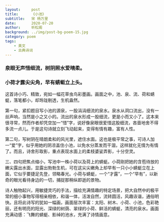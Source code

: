 ```yaml
---
layout:     post
title:      《小池》
subtitle:   宋 杨万里
date:       2020-07-20
author:     听松阁
background: ../img/post-bg-poem-15.jpg
category: poem
tags:
    - 美文
    - 古典诗词
---
```


### 泉眼无声惜细流，树阴照水爱晴柔。
### 小荷才露尖尖角，早有蜻蜓立上头。



这首诗小巧、精致，宛如一幅花草虫鸟彩墨画。画面之中，池、泉、流、荷和蜻蜓，落笔都小，却玲珑剔透，生机盎然。

第一句，紧扣题目写小池的源泉，一股涓涓细流的泉水。泉水从洞口流出，没有一丝声响，当然是小之又小的。流出的泉水形成一股细流，更是小而又小了。这本来很寻常，然而作者却凭空加一“惜”字，说好像泉眼很爱惜这股细流，吝啬地舍不得多流一点儿。于是这句诗就立刻飞动起来，变得有情有趣，富有人性。

第二句，写树阴在晴朗柔和的风光里，遮住水面。这也是极平常之事，可诗人加一“爱”字，似乎用她的阴凉盖住小池，以免水分蒸发而干涸，这样就化无情为有情了。而且，诗舍形取影，重点表现水面上的柔枝婆娑弄影，十分空灵。

三、四句把焦点缩小，写池中一株小荷以及荷上的蜻蜓。小荷刚把她的含苞待放的嫩尖露出水面，显露出勃勃生机，可在这尖尖嫩角上却早有一只小小蜻蜓立在上面，它似乎要捷足先登，领略春光。小荷与蜻蜓，一个“才露”，一个“早有”，以新奇的眼光看待身边的一切，捕捉那稍纵即逝的景物。

诗人触物起兴，用敏捷灵巧的手法，描绘充满情趣的特定场景，把大自然中的极平常的细小事物写得相亲相依，和谐一体，活泼自然，流转圆活，风趣诙谐，通俗明快。且将此诗写的犹如一幅画，画面层次丰富：太阳、树木、小荷、小池，色彩艳丽，还有明亮的阳光、深绿的树荫、翠绿的小荷、鲜活的蜻蜓，清亮的泉水。画面充满动感：飞舞的蜻蜓、影绰的池水，充满了诗情画意。
